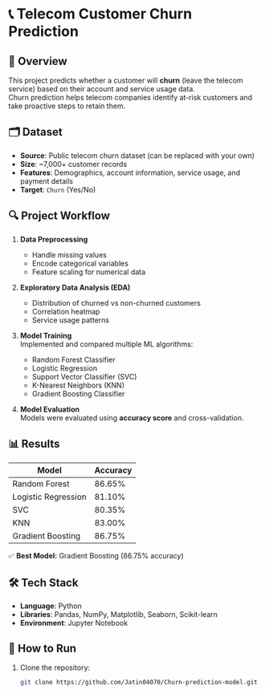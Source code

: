 # 📞 Telecom Customer Churn Prediction

## 📌 Overview
This project predicts whether a customer will **churn** (leave the telecom service) based on their account and service usage data.  
Churn prediction helps telecom companies identify at-risk customers and take proactive steps to retain them.

## 🗂 Dataset
- **Source**: Public telecom churn dataset (can be replaced with your own)
- **Size**: ~7,000+ customer records
- **Features**: Demographics, account information, service usage, and payment details
- **Target**: `Churn` (Yes/No)

## 🔍 Project Workflow
1. **Data Preprocessing**  
   - Handle missing values  
   - Encode categorical variables  
   - Feature scaling for numerical data  

2. **Exploratory Data Analysis (EDA)**  
   - Distribution of churned vs non-churned customers  
   - Correlation heatmap  
   - Service usage patterns  

3. **Model Training**  
   Implemented and compared multiple ML algorithms:
   - Random Forest Classifier
   - Logistic Regression
   - Support Vector Classifier (SVC)
   - K-Nearest Neighbors (KNN)
   - Gradient Boosting Classifier

4. **Model Evaluation**  
   Models were evaluated using **accuracy score** and cross-validation.

## 📊 Results

| Model                  | Accuracy  |
|------------------------|-----------|
| Random Forest          | 86.65%    |
| Logistic Regression    | 81.10%    |
| SVC                    | 80.35%    |
| KNN                    | 83.00%    |
| Gradient Boosting      | 86.75%    |

✅ **Best Model:** Gradient Boosting (86.75% accuracy)

## 🛠 Tech Stack
- **Language**: Python
- **Libraries**: Pandas, NumPy, Matplotlib, Seaborn, Scikit-learn
- **Environment**: Jupyter Notebook

## 🚀 How to Run
1. Clone the repository:
   ```bash
   git clone https://github.com/Jatin04070/Churn-prediction-model.git
